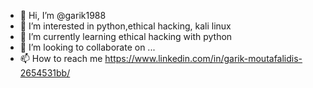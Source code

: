 - 👋 Hi, I’m @garik1988
- 👀 I’m interested in python,ethical hacking, kali linux
- 🌱 I’m currently learning ethical hacking with python
- 💞️ I’m looking to collaborate on ...
- 📫 How to reach me https://www.linkedin.com/in/garik-moutafalidis-2654531bb/ 

<!---
garik1988/garik1988 is a ✨ special ✨ repository because its `README.md` (this file) appears on your GitHub profile.
You can click the Preview link to take a look at your changes.
--->
